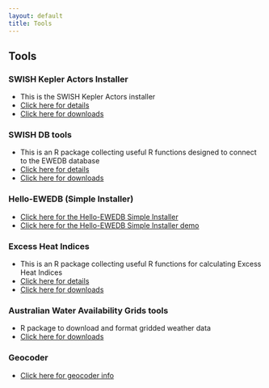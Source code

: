 ```yaml
---
layout: default
title: Tools
---
```


## Tools
  
### SWISH Kepler Actors Installer
* This is the SWISH Kepler Actors installer
* [Click here for details](/tools/swishkepleractorsinstaller/swishkepleractorsinstaller-details.html)
* [Click here for downloads](/tools/swishkepleractorsinstaller/swishkepleractorsinstaller-downloads.html)

### SWISH DB tools
* This is an R package collecting useful R functions designed to connect to the EWEDB database 
* [Click here for details](/tools/swishdbtools/swishdbtools-package.html)
* [Click here for downloads](/tools/swishdbtools/swishdbtools-downloads.html)

### Hello-EWEDB (Simple Installer)
* [Click here for the Hello-EWEDB Simple Installer](/tools/hello-ewedb/hello-ewedb.html)
* [Click here for the Hello-EWEDB Simple Installer demo](http://swish-climate-impact-assessment.github.io/2013/05/hello-ewedb/)

### Excess Heat Indices
* This is an R package collecting useful R functions for calculating Excess Heat Indices
* [Click here for details](/tools/ExcessHeatIndices/ExcessHeatIndices-package.html)
* [Click here for downloads](/tools/ExcessHeatIndices/ExcessHeatIndices-downloads.html)

### Australian Water Availability Grids tools
* R package to download and format gridded weather data
* [Click here for downloads](/tools/awaptools/awaptools-downloads.html)

### Geocoder
* [Click here for geocoder info](/tools/geocoder/geocoder.html)

